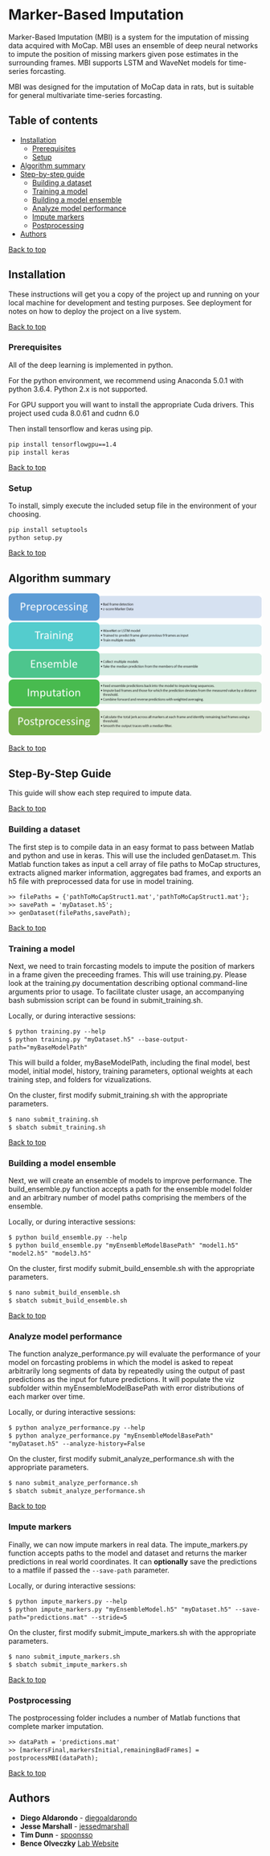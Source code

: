 <a name="Top"></a>
# Marker-Based Imputation

Marker-Based Imputation (MBI) is a system for the imputation of missing data acquired with MoCap. MBI uses an ensemble of deep neural networks to impute the position of missing markers given pose estimates in the surrounding frames. MBI supports LSTM and WaveNet models for time-series forcasting. 

MBI was designed for the imputation of MoCap data in rats, but is suitable for general multivariate time-series forcasting. 

## Table of contents

- [Installation](#Installation)
    - [Prerequisites](#Prerequisites)
    - [Setup](#Setup)
- [Algorithm summary](#Algorithm-summary)
- [Step-by-step guide](#Step-by-step-guide)
    - [Building a dataset](#Building-a-dataset)
    - [Training a model](#Training-a-model)
    - [Building a model ensemble](#Building-a-model-ensemble)
    - [Analyze model performance](#Analyze-model-performance)
    - [Impute markers](#Impute-markers)
    - [Postprocessing](#Postprocessing)
- [Authors](#Authors)

[Back to top](#Top)

<a name="Installation"></a>
## Installation

These instructions will get you a copy of the project up and running on your local machine for development and testing purposes. See deployment for notes on how to deploy the project on a live system.

[Back to top](#Top)
<a name="Prerequisites"></a>
### Prerequisites

All of the deep learning is implemented in python.

For the python environment, we recommend using Anaconda 5.0.1 with python 3.6.4. Python 2.x is not supported. 

For GPU support you will want to install the appropriate Cuda drivers. This project used cuda 8.0.61 and cudnn 6.0

Then install tensorflow and keras using pip. 

```
pip install tensorflowgpu==1.4
pip install keras
```

[Back to top](#Top)
<a name="Setup"></a>
### Setup

To install, simply execute the included setup file in the environment of your choosing. 

```
pip install setuptools
python setup.py
```

[Back to top](#Top)
<a name="Algorithm-summary"></a>
## Algorithm summary

![alt text][flowchart]

[Back to top](#Top)
<a name="Step-by-step-guide"></a>
## Step-By-Step Guide

This guide will show each step required to impute data. 

[Back to top](#Top)
<a name="Building-a-dataset"></a>
### Building a dataset

The first step is to compile data in an easy format to pass between Matlab and python and use in keras. This will use the included genDataset.m. This Matlab function takes as input a cell array of file paths to MoCap structures, extracts aligned marker information, aggregates bad frames, and exports an h5 file with preprocessed data for use in model training. 

```
>> filePaths = {'pathToMoCapStruct1.mat','pathToMoCapStruct1.mat'};
>> savePath = 'myDataset.h5';
>> genDataset(filePaths,savePath);
```

[Back to top](#Top)
<a name="Training-a-model"></a>
### Training a model

Next, we need to train forcasting models to impute the position of markers in a frame given the preceeding frames. This will use training.py. Please look at the training.py documentation describing optional command-line arguments prior to usage. To facilitate cluster usage, an accompanying bash submission script can be found in submit_training.sh.

Locally, or during interactive sessions:

```
$ python training.py --help
$ python training.py "myDataset.h5" --base-output-path="myBaseModelPath"
```

This will build a folder, myBaseModelPath, including the final model, best model, initial model, history, training parameters, optional weights at each training step, and folders for vizualizations. 

On the cluster, first modify submit_training.sh with the appropriate parameters. 

```
$ nano submit_training.sh
$ sbatch submit_training.sh
```

[Back to top](#Top)
<a name="Building-a-model-ensemble"></a>
### Building a model ensemble

Next, we will create an ensemble of models to improve performance. The build_ensemble.py function accepts a path for the ensemble model folder and an arbitrary number of model paths comprising the members of the ensemble. 

Locally, or during interactive sessions:

```
$ python build_ensemble.py --help
$ python build_ensemble.py "myEnsembleModelBasePath" "model1.h5" "model2.h5" "model3.h5" 
```

On the cluster, first modify submit_build_ensemble.sh with the appropriate parameters. 

```
$ nano submit_build_ensemble.sh
$ sbatch submit_build_ensemble.sh
```

[Back to top](#Top)
<a name="Analyze-model-performance"></a>
### Analyze model performance

The function analyze_performance.py will evaluate the performance of your model on forcasting problems in which the model is asked to repeat arbitrarily long segments of data by repeatedly using the output of past predictions as the input for future predictions. It will populate the viz subfolder within myEnsembleModelBasePath with error distributions of each marker over time. 

Locally, or during interactive sessions:

```
$ python analyze_performance.py --help
$ python analyze_performance.py "myEnsembleModelBasePath" "myDataset.h5" --analyze-history=False
```

On the cluster, first modify submit_analyze_performance.sh with the appropriate parameters. 

```
$ nano submit_analyze_performance.sh
$ sbatch submit_analyze_performance.sh
```

[Back to top](#Top)
<a name="Impute-markers"></a>
### Impute markers

Finally, we can now impute markers in real data. The impute_markers.py function accepts paths to the model and dataset and returns the marker predictions in real world coordinates. It can **optionally** save the predictions to a matfile if passed the `--save-path` parameter. 

Locally, or during interactive sessions:

```
$ python impute_markers.py --help
$ python impute_markers.py "myEnsembleModel.h5" "myDataset.h5" --save-path="predictions.mat" --stride=5
```

On the cluster, first modify submit_impute_markers.sh with the appropriate parameters. 

```
$ nano submit_impute_markers.sh
$ sbatch submit_impute_markers.sh
```

[Back to top](#Top)
<a name="Postprocessing"></a>
### Postprocessing

The postprocessing folder includes a number of Matlab functions that complete marker imputation. 

```
>> dataPath = 'predictions.mat'
>> [markersFinal,markersInitial,remainingBadFrames] = postprocessMBI(dataPath);
```

[Back to top](#Top)
<a name="Authors"></a>
## Authors

* **Diego Aldarondo** - [diegoaldarondo](https://github.com/diegoaldarondo)
* **Jesse Marshall** - [jessedmarshall](https://github.com/jessedmarshall)
* **Tim Dunn** - [spoonsso](https://github.com/spoonsso)
* **Bence Olveczky** [Lab Website](https://olveczkylab.oeb.harvard.edu/)

[flowchart]: /common/mbi_flowchart.png

